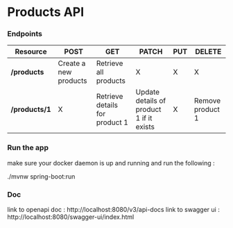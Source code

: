 # Products API

### Endpoints

| Resource           | POST                  | GET                            | PATCH                                    | PUT | DELETE           |
| ------------------ | --------------------- | ------------------------------ | ---------------------------------------- | --- | ---------------- |
| **/products**      | Create a new products | Retrieve all products          | X                                        | X   |     X            |
| **/products/1**    | X                     | Retrieve details for product 1 | Update details of product 1 if it exists | X   | Remove product 1 |

### Run the app
make sure your docker daemon is up and running and run the following : 

./mvnw spring-boot:run

### Doc 

link to openapi doc : http://localhost:8080/v3/api-docs
link to swagger ui : http://localhost:8080/swagger-ui/index.html
